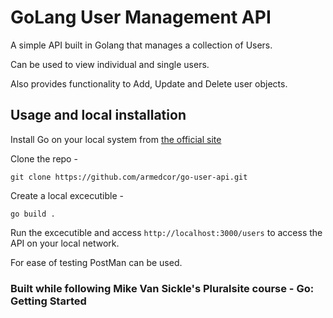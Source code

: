 # GoLang User Management API

A simple API built in Golang that manages a collection of Users. 

Can be used to view individual and single users.

Also provides functionality to Add, Update and Delete user objects.

## Usage and local installation

Install Go on your local system from [the official site](https://golang.org/dl/)

Clone the repo -  

```git clone https://github.com/armedcor/go-user-api.git```

Create a local excecutible -

```go build .```

Run the excecutible and access ```http://localhost:3000/users``` to access the API on your local network.

For ease of testing PostMan can be used. 


### Built while following Mike Van Sickle's Pluralsite course - Go: Getting Started
